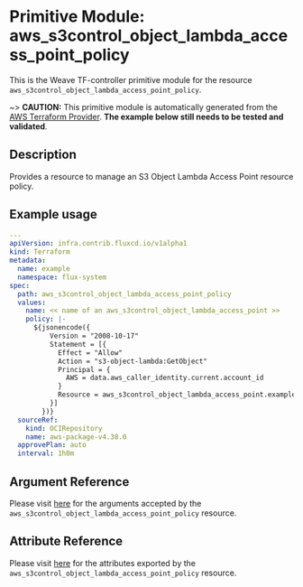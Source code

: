 
# Primitive Module: aws_s3control_object_lambda_access_point_policy

This is the Weave TF-controller primitive module for the resource `aws_s3control_object_lambda_access_point_policy`.

~> **CAUTION:** This primitive module is automatically generated from the [AWS Terraform Provider](https://registry.terraform.io/providers/hashicorp/aws/latest/docs/resources/s3control_object_lambda_access_point_policy). **The example below still needs to be tested and validated**.

## Description

Provides a resource to manage an S3 Object Lambda Access Point resource policy.

## Example usage

```yaml
---
apiVersion: infra.contrib.fluxcd.io/v1alpha1
kind: Terraform
metadata:
  name: example
  namespace: flux-system
spec:
  path: aws_s3control_object_lambda_access_point_policy
  values:
    name: << name of an aws_s3control_object_lambda_access_point >>
    policy: |-
      ${jsonencode({
          Version = "2008-10-17"
          Statement = [{
            Effect = "Allow"
            Action = "s3-object-lambda:GetObject"
            Principal = {
              AWS = data.aws_caller_identity.current.account_id
            }
            Resource = aws_s3control_object_lambda_access_point.example.arn
          }]
        })}
  sourceRef:
    kind: OCIRepository
    name: aws-package-v4.38.0
  approvePlan: auto
  interval: 1h0m
```

## Argument Reference

Please visit [here](https://registry.terraform.io/providers/hashicorp/aws/latest/docs/resources/s3control_object_lambda_access_point_policy#argument-reference) for the arguments accepted by the `aws_s3control_object_lambda_access_point_policy` resource.

## Attribute Reference

Please visit [here](https://registry.terraform.io/providers/hashicorp/aws/latest/docs/resources/s3control_object_lambda_access_point_policy#attributes-reference) for the attributes exported by the `aws_s3control_object_lambda_access_point_policy` resource.
